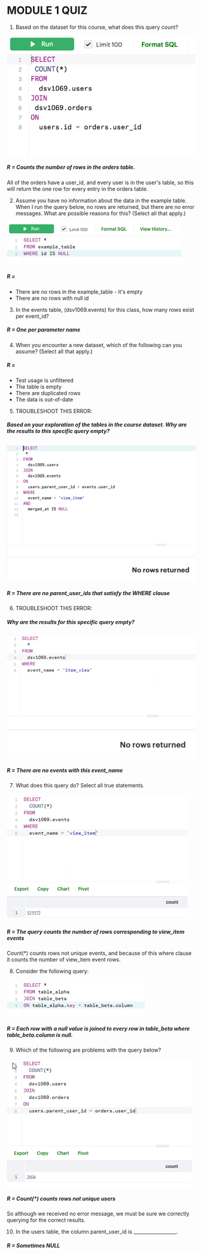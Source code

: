 # MODULE 1 QUIZ

1. Based on the dataset for this course, what does this query count?

![alt text](https://github.com/Immich/DataScienceSpecialization/blob/master/ABTesting/quiz_imgs/quiz1.1.png "QUIZ IMG1")

##### R = Counts the number of rows in the orders table.
All of the orders have a user_id, and every user is in the user's table, so this will return the one row for every entry in the orders table.


2. Assume you have no information about the data in the example table.
When I run the query below, no rows are returned, but there are no error messages. What are possible reasons for this? (Select all that apply.)

![alt text](https://github.com/Immich/DataScienceSpecialization/blob/master/ABTesting/quiz_imgs/quiz1.2.png "QUIZ IMG2")


##### R =
* There are no rows in the example_table - it's empty
* There are no rows with null id


3. In the events table, (dsv1069.events) for this class, how many rows exist per event_id?
##### R = One per parameter name


4. When you encounter a new dataset, which of the following can you assume? (Select all that apply.)
##### R =
* Test usage is unfiltered
* The table is empty
* There are duplicated rows
* The data is out-of-date


5. TROUBLESHOOT THIS ERROR:
##### Based on your exploration of the tables in the course dataset. Why are the results to this specific query empty?

![alt text](https://github.com/Immich/DataScienceSpecialization/blob/master/ABTesting/quiz_imgs/quiz1.3.png "QUIZ IMG3")

##### R = There are no parent_user_ids that satisfy the WHERE clause


6. TROUBLESHOOT THIS ERROR:
##### Why are the results for this specific query empty?

![alt text](https://github.com/Immich/DataScienceSpecialization/blob/master/ABTesting/quiz_imgs/quiz1.4.png "QUIZ IMG4")

##### R = There are no events with this event_name



7. What does this query do? Select all true statements.

![alt text](https://github.com/Immich/DataScienceSpecialization/blob/master/ABTesting/quiz_imgs/quiz1.5.png "QUIZ IMG5")

##### R = The query counts the number of rows corresponding to view_item events
Count(*) counts rows not unique events, and because of this where clause it counts the number of view_item event rows.


8. Consider the following query:

![alt text](https://github.com/Immich/DataScienceSpecialization/blob/master/ABTesting/quiz_imgs/quiz1.6.png "QUIZ IMG6")

##### R = Each row with a null value is joined to every row in table_beta where table_beta.column is null.



9. Which of the following are problems with the query below?

![alt text](https://github.com/Immich/DataScienceSpecialization/blob/master/ABTesting/quiz_imgs/quiz1.7.png "QUIZ IMG7")

##### R = Count(*) counts rows not unique users
So although we received no error message, we must be sure we correctly querying for the correct results.




10. In the users table, the column parent_user_id is __________________.

##### R = Sometimes NULL









